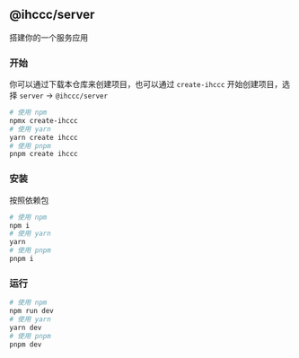 ## @ihccc/server

搭建你的一个服务应用

### 开始

你可以通过下载本仓库来创建项目，也可以通过 `create-ihccc` 开始创建项目，选择 `server` -> `@ihccc/server`

```bash
# 使用 npm
npmx create-ihccc
# 使用 yarn
yarn create ihccc
# 使用 pnpm
pnpm create ihccc
```

### 安装

按照依赖包

```bash
# 使用 npm
npm i
# 使用 yarn
yarn
# 使用 pnpm
pnpm i
```

### 运行

```bash
# 使用 npm
npm run dev
# 使用 yarn
yarn dev
# 使用 pnpm
pnpm dev
```
